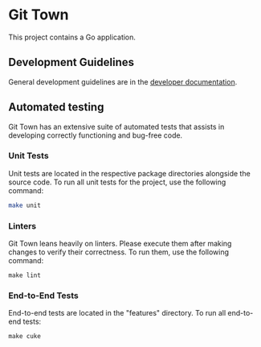 # Git Town

This project contains a Go application.

## Development Guidelines

General development guidelines are in the
[developer documentation](docs/DEVELOPMENT.md).

## Automated testing

Git Town has an extensive suite of automated tests that assists in developing
correctly functioning and bug-free code.

### Unit Tests

Unit tests are located in the respective package directories alongside the
source code. To run all unit tests for the project, use the following command:

```bash
make unit
```

### Linters

Git Town leans heavily on linters. Please execute them after making changes to
verify their correctness. To run them, use the following command:

```
make lint
```

### End-to-End Tests

End-to-end tests are located in the "features" directory. To run all end-to-end
tests:

```
make cuke
```
